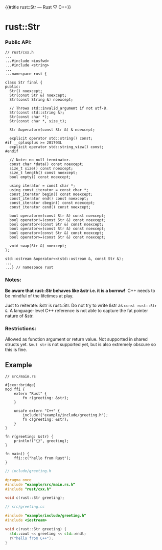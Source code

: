 {{#title rust::Str — Rust ♡ C++}}
# rust::Str

### Public API:

```cpp,hidelines=...
// rust/cxx.h
...
...#include <iosfwd>
...#include <string>
...
...namespace rust {

class Str final {
public:
  Str() noexcept;
  Str(const Str &) noexcept;
  Str(const String &) noexcept;

  // Throws std::invalid_argument if not utf-8.
  Str(const std::string &);
  Str(const char *);
  Str(const char *, size_t);

  Str &operator=(const Str &) & noexcept;

  explicit operator std::string() const;
#if __cplusplus >= 201703L
  explicit operator std::string_view() const;
#endif

  // Note: no null terminator.
  const char *data() const noexcept;
  size_t size() const noexcept;
  size_t length() const noexcept;
  bool empty() const noexcept;

  using iterator = const char *;
  using const_iterator = const char *;
  const_iterator begin() const noexcept;
  const_iterator end() const noexcept;
  const_iterator cbegin() const noexcept;
  const_iterator cend() const noexcept;

  bool operator==(const Str &) const noexcept;
  bool operator!=(const Str &) const noexcept;
  bool operator<(const Str &) const noexcept;
  bool operator<=(const Str &) const noexcept;
  bool operator>(const Str &) const noexcept;
  bool operator>=(const Str &) const noexcept;

  void swap(Str &) noexcept;
};

std::ostream &operator<<(std::ostream &, const Str &);
...
...} // namespace rust
```

### Notes:

**Be aware that rust::Str behaves like &amp;str i.e. it is a borrow!**&ensp;C++
needs to be mindful of the lifetimes at play.

Just to reiterate: &amp;str is rust::Str. Do not try to write &amp;str as `const
rust::Str &`. A language-level C++ reference is not able to capture the fat
pointer nature of &amp;str.

### Restrictions:

Allowed as function argument or return value. Not supported in shared structs
yet. `&mut str` is not supported yet, but is also extremely obscure so this is
fine.

## Example

```rust,noplayground
// src/main.rs

#[cxx::bridge]
mod ffi {
    extern "Rust" {
        fn r(greeting: &str);
    }

    unsafe extern "C++" {
        include!("example/include/greeting.h");
        fn c(greeting: &str);
    }
}

fn r(greeting: &str) {
    println!("{}", greeting);
}

fn main() {
    ffi::c("hello from Rust");
}
```

```cpp
// include/greeting.h

#pragma once
#include "example/src/main.rs.h"
#include "rust/cxx.h"

void c(rust::Str greeting);
```

```cpp
// src/greeting.cc

#include "example/include/greeting.h"
#include <iostream>

void c(rust::Str greeting) {
  std::cout << greeting << std::endl;
  r("hello from C++");
}
```
